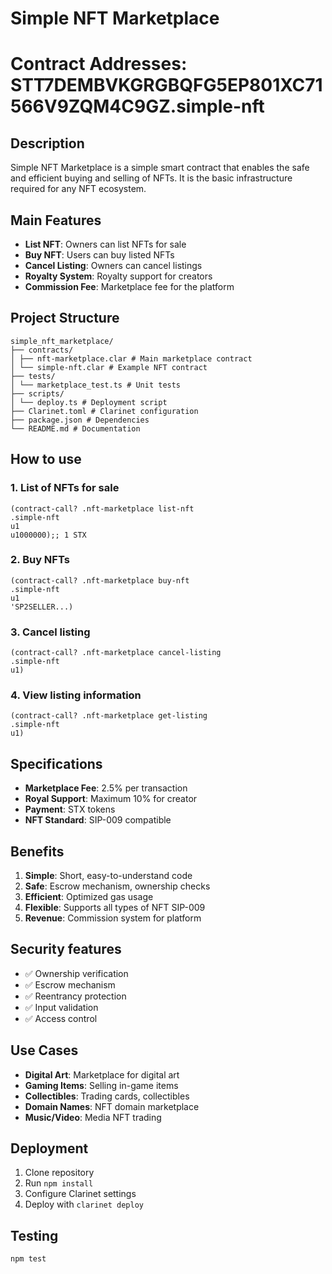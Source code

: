 # Simple NFT Marketplace

# Contract Addresses: STT7DEMBVKGRGBQFG5EP801XC71566V9ZQM4C9GZ.simple-nft

## Description
Simple NFT Marketplace is a simple smart contract that enables the safe and efficient buying and selling of NFTs. It is the basic infrastructure required for any NFT ecosystem.

## Main Features
- **List NFT**: Owners can list NFTs for sale
- **Buy NFT**: Users can buy listed NFTs
- **Cancel Listing**: Owners can cancel listings
- **Royalty System**: Royalty support for creators
- **Commission Fee**: Marketplace fee for the platform

## Project Structure
```
simple_nft_marketplace/
├── contracts/
│ ├── nft-marketplace.clar # Main marketplace contract
│ └── simple-nft.clar # Example NFT contract
├── tests/
│ └── marketplace_test.ts # Unit tests
├── scripts/
│ └── deploy.ts # Deployment script
├── Clarinet.toml # Clarinet configuration
├── package.json # Dependencies
└── README.md # Documentation
```

## How to use

### 1. List of NFTs for sale
```clarity
(contract-call? .nft-marketplace list-nft 
.simple-nft 
u1 
u1000000);; 1 STX
```

### 2. Buy NFTs
```clarity
(contract-call? .nft-marketplace buy-nft 
.simple-nft 
u1 
'SP2SELLER...)
```

### 3. Cancel listing
```clarity
(contract-call? .nft-marketplace cancel-listing 
.simple-nft 
u1)
```

### 4. View listing information
```clarity
(contract-call? .nft-marketplace get-listing 
.simple-nft 
u1)
```

## Specifications
- **Marketplace Fee**: 2.5% per transaction
- **Royal Support**: Maximum 10% for creator
- **Payment**: STX tokens
- **NFT Standard**: SIP-009 compatible

## Benefits
1. **Simple**: Short, easy-to-understand code
2. **Safe**: Escrow mechanism, ownership checks
3. **Efficient**: Optimized gas usage
4. **Flexible**: Supports all types of NFT SIP-009
5. **Revenue**: Commission system for platform

## Security features
- ✅ Ownership verification
- ✅ Escrow mechanism
- ✅ Reentrancy protection
- ✅ Input validation
- ✅ Access control

## Use Cases
- **Digital Art**: Marketplace for digital art
- **Gaming Items**: Selling in-game items
- **Collectibles**: Trading cards, collectibles
- **Domain Names**: NFT domain marketplace
- **Music/Video**: Media NFT trading

## Deployment
1. Clone repository
2. Run `npm install`
3. Configure Clarinet settings
4. Deploy with `clarinet deploy`

## Testing
```bash
npm test
```
